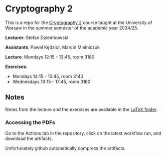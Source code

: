 # Cryptography 2


This is a repo for the [Cryptography 2](https://usosweb.uw.edu.pl/kontroler.php?_action=katalog2/przedmioty/pokazPrzedmiot&kod=1000-2M24KI2&lang=en) course taught at the University of Warsaw in the summer semester of the academic year 2024/25.

**Lecturer**: Stefan Dziembowski

**Assistants**: Paweł Kędzior, Marcin Mielniczuk

**Lecture**: Mondays 12:15 - 13:45, room 3180

**Exercises**: 
 - Mondays 14:15 - 15:45, room 3140
 - Wednesdays 16:15 - 17:45, room 3160

## Notes 

Notes from the lecture and the exercises are available in the [LaTeX folder](https://github.com/marmistrz/cryptography-2024L/tree/master/LaTeX).

### Accessing the PDFs

Go to the Actions tab in the repository, click on the latest workflow run, and download the artifacts.

Unfortunately github automatically compress the artifacts.